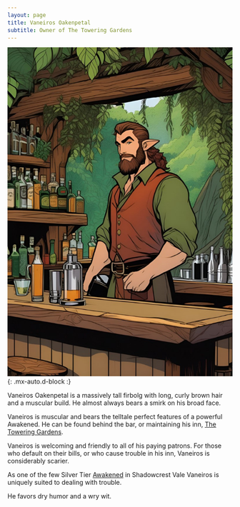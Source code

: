 ```yaml
---
layout: page
title: Vaneiros Oakenpetal
subtitle: Owner of The Towering Gardens
---
```


![Vaneiros Oakenpetal](/assets/img/characters/vaneiros-oakenpetal.jpg){: .mx-auto.d-block :}

Vaneiros Oakenpetal is a massively tall firbolg with long, curly brown hair and a muscular build. He almost always bears a smirk on his broad face.

Vaneiros is muscular and bears the telltale perfect features of a powerful Awakened. He can be found behind the bar, or maintaining his inn, [The Towering Gardens](/codex/regions/the-towering-gardens).

Vaneiros is welcoming and friendly to all of his paying patrons. For those who default on their bills, or who cause trouble in his inn, Vaneiros is considerably scarier.

As one of the few Silver Tier [Awakened](/codex/the-awakened) in Shadowcrest Vale Vaneiros is uniquely suited to dealing with trouble.

He favors dry humor and a wry wit.